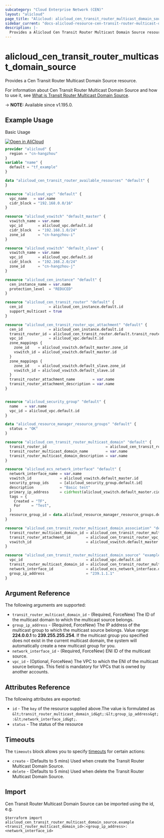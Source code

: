 ```yaml
---
subcategory: "Cloud Enterprise Network (CEN)"
layout: "alicloud"
page_title: "Alicloud: alicloud_cen_transit_router_multicast_domain_source"
sidebar_current: "docs-alicloud-resource-cen-transit-router-multicast-domain-source"
description: |-
  Provides a Alicloud Cen Transit Router Multicast Domain Source resource.
---
```


# alicloud_cen_transit_router_multicast_domain_source

Provides a Cen Transit Router Multicast Domain Source resource.

For information about Cen Transit Router Multicast Domain Source and how to use it, see [What is Transit Router Multicast Domain Source](https://www.alibabacloud.com/help/en/cloud-enterprise-network/latest/api-cbn-2017-09-12-registertransitroutermulticastgroupsources).

-> **NOTE:** Available since v1.195.0.

## Example Usage

Basic Usage

<div style="display: block;margin-bottom: 40px;"><div class="oics-button" style="float: right;position: absolute;margin-bottom: 10px;">
  <a href="https://api.aliyun.com/terraform?resource=alicloud_cen_transit_router_multicast_domain_source&exampleId=f054fbcd-cfba-a292-1452-bb309c991fe6ea1d950f&activeTab=example&spm=docs.r.cen_transit_router_multicast_domain_source.0.f054fbcdcf&intl_lang=EN_US" target="_blank">
    <img alt="Open in AliCloud" src="https://img.alicdn.com/imgextra/i1/O1CN01hjjqXv1uYUlY56FyX_!!6000000006049-55-tps-254-36.svg" style="max-height: 44px; max-width: 100%;">
  </a>
</div></div>

```terraform
provider "alicloud" {
  region = "cn-hangzhou"
}
variable "name" {
  default = "tf_example"
}

data "alicloud_cen_transit_router_available_resources" "default" {
}

resource "alicloud_vpc" "default" {
  vpc_name   = var.name
  cidr_block = "192.168.0.0/16"
}

resource "alicloud_vswitch" "default_master" {
  vswitch_name = var.name
  vpc_id       = alicloud_vpc.default.id
  cidr_block   = "192.168.1.0/24"
  zone_id      = "cn-hangzhou-i"
}

resource "alicloud_vswitch" "default_slave" {
  vswitch_name = var.name
  vpc_id       = alicloud_vpc.default.id
  cidr_block   = "192.168.2.0/24"
  zone_id      = "cn-hangzhou-j"
}

resource "alicloud_cen_instance" "default" {
  cen_instance_name = var.name
  protection_level  = "REDUCED"
}

resource "alicloud_cen_transit_router" "default" {
  cen_id            = alicloud_cen_instance.default.id
  support_multicast = true
}

resource "alicloud_cen_transit_router_vpc_attachment" "default" {
  cen_id            = alicloud_cen_instance.default.id
  transit_router_id = alicloud_cen_transit_router.default.transit_router_id
  vpc_id            = alicloud_vpc.default.id
  zone_mappings {
    zone_id    = alicloud_vswitch.default_master.zone_id
    vswitch_id = alicloud_vswitch.default_master.id
  }
  zone_mappings {
    zone_id    = alicloud_vswitch.default_slave.zone_id
    vswitch_id = alicloud_vswitch.default_slave.id
  }
  transit_router_attachment_name        = var.name
  transit_router_attachment_description = var.name
}


resource "alicloud_security_group" "default" {
  name   = var.name
  vpc_id = alicloud_vpc.default.id
}

data "alicloud_resource_manager_resource_groups" "default" {
  status = "OK"
}

resource "alicloud_cen_transit_router_multicast_domain" "default" {
  transit_router_id                           = alicloud_cen_transit_router.default.transit_router_id
  transit_router_multicast_domain_name        = var.name
  transit_router_multicast_domain_description = var.name
}

resource "alicloud_ecs_network_interface" "default" {
  network_interface_name = var.name
  vswitch_id             = alicloud_vswitch.default_master.id
  security_group_ids     = [alicloud_security_group.default.id]
  description            = "Basic test"
  primary_ip_address     = cidrhost(alicloud_vswitch.default_master.cidr_block, 100)
  tags = {
    Created = "TF",
    For     = "Test",
  }
  resource_group_id = data.alicloud_resource_manager_resource_groups.default.ids.0
}

resource "alicloud_cen_transit_router_multicast_domain_association" "default" {
  transit_router_multicast_domain_id = alicloud_cen_transit_router_multicast_domain.default.id
  transit_router_attachment_id       = alicloud_cen_transit_router_vpc_attachment.default.transit_router_attachment_id
  vswitch_id                         = alicloud_vswitch.default_master.id
}

resource "alicloud_cen_transit_router_multicast_domain_source" "example" {
  vpc_id                             = alicloud_vpc.default.id
  transit_router_multicast_domain_id = alicloud_cen_transit_router_multicast_domain_association.default.transit_router_multicast_domain_id
  network_interface_id               = alicloud_ecs_network_interface.default.id
  group_ip_address                   = "239.1.1.1"
}
```

## Argument Reference

The following arguments are supported:
* `transit_router_multicast_domain_id` - (Required, ForceNew) The ID of the multicast domain to which the multicast source belongs.
* `group_ip_address` - (Required, ForceNew) The IP address of the multicast group to which the multicast source belongs. Value range: **224.0.0.1** to **239.255.255.254**. If the multicast group you specified does not exist in the current multicast domain, the system will automatically create a new multicast group for you.
* `network_interface_id` - (Required, ForceNew) ENI ID of the multicast source.
* `vpc_id` - (Optional, ForceNew) The VPC to which the ENI of the multicast source belongs. This field is mandatory for VPCs that is owned by another accounts.


## Attributes Reference

The following attributes are exported:
* `id` - The `key` of the resource supplied above.The value is formulated as `&lt;transit_router_multicast_domain_id&gt;:&lt;group_ip_address&gt;:&lt;network_interface_id&gt;`.
* `status` - The status of the resource

## Timeouts

The `timeouts` block allows you to specify [timeouts](https://www.terraform.io/docs/configuration-0-11/resources.html#timeouts) for certain actions:
* `create` - (Defaults to 5 mins) Used when create the Transit Router Multicast Domain Source.
* `delete` - (Defaults to 5 mins) Used when delete the Transit Router Multicast Domain Source.

## Import

Cen Transit Router Multicast Domain Source can be imported using the id, e.g.

```shell
$terraform import alicloud_cen_transit_router_multicast_domain_source.example <transit_router_multicast_domain_id>:<group_ip_address>:<network_interface_id>
```